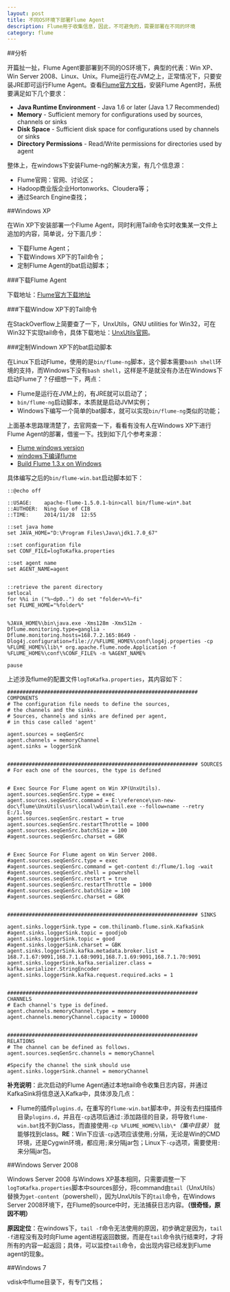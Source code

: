 ```yaml
---
layout: post
title: 不同OS环境下部署Flume Agent
description: Flume用于收集信息，因此，不可避免的，需要部署在不同的环境
category: flume
---
```



##分析

开篇扯一扯，Flume Agent要部署到不同的OS环境下，典型的代表：Win XP、Win Server 2008、Linux、Unix。Flume运行在JVM之上，正常情况下，只要安装JRE即可运行Flume Agent。查看[Flume官方文档][Flume User Guide]，安装Flume Agent时，系统要满足如下几个要求：

* **Java Runtime Environment** - Java 1.6 or later (Java 1.7 Recommended)
* **Memory** - Sufficient memory for configurations used by sources, channels or sinks
* **Disk Space** - Sufficient disk space for configurations used by channels or sinks
* **Directory Permissions** - Read/Write permissions for directories used by agent

整体上，在windows下安装Flume-ng的解决方案，有几个信息源：

* Flume官网：官网、讨论区；
* Hadoop商业版企业Hortonworks、Cloudera等；
* 通过Search Engine查找；

##Windows XP

在Win XP下安装部署一个Flume Agent，同时利用Tail命令实时收集某一文件上追加的内容，简单说，分下面几步：

* 下载Flume Agent；
* 下载Windows XP下的Tail命令；
* 定制Flume Agent的bat启动脚本；

###下载Flume Agent

下载地址：[Flume官方下载地址][Flume download]

###下载Window XP下的Tail命令

在StackOverflow上简要查了一下，UnxUtils，GNU utilities for Win32，可在Win32下实现tail命令，具体下载地址：[UnxUtils官网][UnxUtils]。

###定制Windown XP下的bat启动脚本

在Linux下启动Flume，使用的是`bin/flume-ng`脚本，这个脚本需要`bash shell`环境的支持，而Windows下没有`bash shell`，这样是不是就没有办法在Windows下启动Flume了？仔细想一下，两点：

* Flume是运行在JVM上的，有JRE就可以启动了；
* `bin/flume-ng`启动脚本，本质就是启动JVM实例；
* Windows下编写一个简单的bat脚本，就可以实现`bin/flume-ng`类似的功能；

上面基本思路理清楚了，去官网查一下，看看有没有人在Windows XP下进行Flume Agent的部署，借鉴一下。找到如下几个参考来源：

* [Flume windows version][Flume windows version]
* [windows下编译flume][windows下编译flume]
* [Build Flume 1.3.x on Windows][Build Flume 1.3.x on Windows]

具体编写之后的`bin/flume-win.bat`启动脚本如下：

	::@echo off

	::USAGE: 	apache-flume-1.5.0.1-bin>call bin/flume-win*.bat
	::AUTHOER:	Ning Guo of CIB
	::TIME:		2014/11/28  12:55

	::set java home
	set JAVA_HOME="D:\Program Files\Java\jdk1.7.0_67"

	::set configuration file
	set CONF_FILE=logToKafka.properties

	::set agent name 
	set AGENT_NAME=agent


	::retrieve the parent directory
	setlocal
	for %%i in ("%~dp0..") do set "folder=%%~fi"
	set FLUME_HOME="%folder%"


	%JAVA_HOME%\bin\java.exe -Xms128m -Xmx512m -Dflume.monitoring.type=ganglia -Dflume.monitoring.hosts=168.7.2.165:8649 -Dlog4j.configuration=file:///%FLUME_HOME%\conf\log4j.properties -cp %FLUME_HOME%\lib\* org.apache.flume.node.Application -f %FLUME_HOME%\conf\%CONF_FILE% -n %AGENT_NAME%

	pause
	
	

上述涉及flume的配置文件`logToKafka.properties`，其内容如下：


	############################################################## COMPONENTS
	# The configuration file needs to define the sources, 
	# the channels and the sinks.
	# Sources, channels and sinks are defined per agent, 
	# in this case called 'agent'

	agent.sources = seqGenSrc
	agent.channels = memoryChannel
	agent.sinks = loggerSink


	############################################################## SOURCES
	# For each one of the sources, the type is defined


	# Exec Source For Flume agent on Win XP(UnxUtils).
	agent.sources.seqGenSrc.type = exec
	agent.sources.seqGenSrc.command = E:\reference\svn-new-doc\flume\UnxUtils\usr\local\wbin\tail.exe --follow=name --retry E:/1.log
	agent.sources.seqGenSrc.restart = true
	agent.sources.seqGenSrc.restartThrottle = 1000
	agent.sources.seqGenSrc.batchSize = 100
	#agent.sources.seqGenSrc.charset = GBK


	# Exec Source For Flume agent on Win Server 2008.
	#agent.sources.seqGenSrc.type = exec
	#agent.sources.seqGenSrc.command = get-content d:/flume/1.log -wait
	#agent.sources.seqGenSrc.shell = powershell
	#agent.sources.seqGenSrc.restart = true
	#agent.sources.seqGenSrc.restartThrottle = 1000
	#agent.sources.seqGenSrc.batchSize = 100
	#agent.sources.seqGenSrc.charset = GBK


	############################################################## SINKS

	agent.sinks.loggerSink.type = com.thilinamb.flume.sink.KafkaSink 
	#agent.sinks.loggerSink.topic = goodjob
	agent.sinks.loggerSink.topic = good
	#agent.sinks.loggerSink.charset = GBK
	agent.sinks.loggerSink.kafka.metadata.broker.list = 168.7.1.67:9091,168.7.1.68:9091,168.7.1.69:9091,168.7.1.70:9091
	agent.sinks.loggerSink.kafka.serializer.class = kafka.serializer.StringEncoder
	agent.sinks.loggerSink.kafka.request.required.acks = 1


	############################################################## CHANNELS
	# Each channel's type is defined.
	agent.channels.memoryChannel.type = memory
	agent.channels.memoryChannel.capacity = 100000

	
	############################################################## RELATIONS
	# The channel can be defined as follows.
	agent.sources.seqGenSrc.channels = memoryChannel

	#Specify the channel the sink should use
	agent.sinks.loggerSink.channel = memoryChannel

	
	
**补充说明**：此次启动的Flume Agent通过本地tail命令收集日志内容，并通过KafkaSink将信息送入Kafka中，具体涉及几点：

* Flume的插件`plugins.d`，在重写的`flume-win.bat`脚本中，并没有去扫描插件目录`plugins.d`，并且在`-cp`选项后通过`:`添加路径的目录，将导致`flume-win.bat`找不到Class，而直接使用`-cp %FLUME_HOME%\lib\*`*（集中目录）* 就能够找到class。**RE**：Win下应该`-cp`选项应该使用`;`分隔，无论是Win的CMD环境，还是Cygwin环境，都应用`;`来分隔jar包；Linux下`-cp`选项，需要使用`:`来分隔jar包。




	
##Windows Server 2008

Windows Server 2008 与Windows XP基本相同，只需要调整一下`logToKafka.properties`脚本中sources部分，将command由`tail`（UnxUtils）替换为`get-content`（powershell），因为UnxUtils下的`tail`命令，在Windows Server 2008环境下，在Flume的source中时，无法捕获日志内容。**（很奇怪，原因不明）**

**原因定位**：在windows下，`tail -f`命令无法使用的原因，初步确定是因为，`tail -f`进程没有及时向Flume agent进程返回数据，而是在`tail`命令执行结束时，才将所有的内容一起返回；具体，可以监控`tail`命令，会出现内容已经发到Flume agent的现象。





##Windows 7

vdisk中flume目录下，有专门文档；
















[NingG]:    					http://ningg.github.com  "NingG"
[Flume User Guide]:				http://flume.apache.org/FlumeUserGuide.html
[Flume download]:				http://flume.apache.org/download.html 
[UnxUtils]:						http://sourceforge.net/projects/unxutils/
[Flume windows version]:		http://abloz.com/flume/windows_download.html
[windows下编译flume]:			http://abloz.com/2013/02/18/compile-under-windows-flume-1-3-1.html
[Build Flume 1.3.x on Windows]:			https://cwiki.apache.org/confluence/display/FLUME/Build+Flume+1.3.x+up+on+Windows